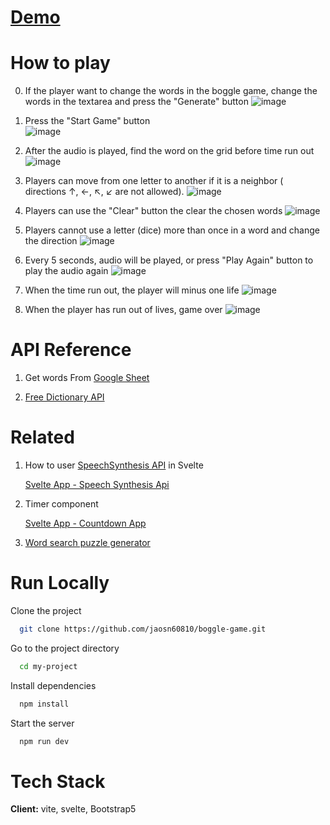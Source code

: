 # [Demo](https://creative-croissant-a105c3.netlify.app)

# How to play

0. If the player want to change the words in the boggle game, change the words in the textarea and press the "Generate" button
   ![image](https://user-images.githubusercontent.com/26405746/209468829-9e4710aa-deb6-4cbc-b613-9f1b5a5217dd.png)

1. Press the "Start Game" button  
   ![image](https://user-images.githubusercontent.com/26405746/209468676-4b594dfa-692f-4cbe-ac8f-6db3839c997a.png)

2. After the audio is played, find the word on the grid before time run out
   ![image](https://user-images.githubusercontent.com/26405746/209469262-1bf677a4-2f91-4400-b9de-b81d2d33526c.png)

3. Players can move from one letter to another if it is a neighbor ( directions ↑, ←, ↖, ↙ are not allowed).
   ![image](https://user-images.githubusercontent.com/26405746/209469889-34b7e14f-1f61-4980-b978-fc4f07567c26.png)

4. Players can use the "Clear" button the clear the chosen words
   ![image](https://user-images.githubusercontent.com/26405746/209469868-59956b69-921f-4b8d-94f2-1163d50bedc7.png)

5. Players cannot use a letter (dice) more than once in a word and change the direction
   ![image](https://user-images.githubusercontent.com/26405746/209469830-cc7cc9be-513c-403c-888d-3046e0acf8ae.png)

6. Every 5 seconds, audio will be played, or press "Play Again" button to play the audio again
   ![image](https://user-images.githubusercontent.com/26405746/209469345-69b6576e-49b0-4776-b47a-06c7de7e5a72.png)

7. When the time run out, the player will minus one life
   ![image](https://user-images.githubusercontent.com/26405746/209469447-9bf40390-f0cb-42a1-80eb-4f6fc047b52c.png)

8. When the player has run out of lives, game over
   ![image](https://user-images.githubusercontent.com/26405746/209469562-46fe53ee-0323-4ec3-aed2-46240228a45e.png)

# API Reference

1. Get words From [Google Sheet](https://docs.google.com/spreadsheets/d/1cjOAtSYV514lxz6MDdkoXjroWmemJUmTYWwk2WDpoks/edit#gid=0)

2. [Free Dictionary API](https://dictionaryapi.dev/)

# Related

1. How to user [SpeechSynthesis API](https://developer.mozilla.org/en-US/docs/Web/API/SpeechSynthesis) in Svelte

   [Svelte App - Speech Synthesis Api](https://www.youtube.com/watch?v=XDdKWOqCcZk&ab_channel=NoahGlaser)

2. Timer component

   [Svelte App - Countdown App](https://svelte.dev/repl/a19df6f013434e01bb990349843af288?version=3.38.2)

3. [Word search puzzle generator](https://www.npmjs.com/package/@blex41/word-search)

# Run Locally

Clone the project

```bash
  git clone https://github.com/jaosn60810/boggle-game.git
```

Go to the project directory

```bash
  cd my-project
```

Install dependencies

```bash
  npm install
```

Start the server

```bash
  npm run dev
```

# Tech Stack

**Client:** vite, svelte, Bootstrap5
